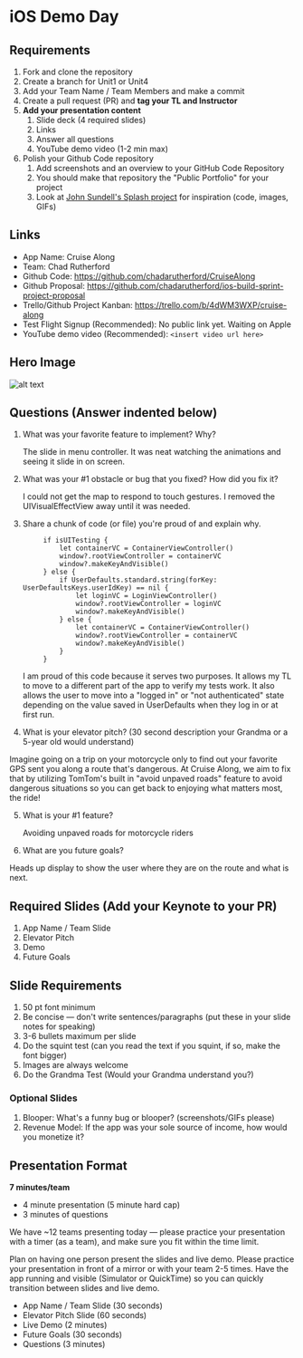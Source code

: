 # iOS Demo Day

## Requirements

1. Fork and clone the repository
2. Create a branch for Unit1 or Unit4
3. Add your Team Name / Team Members and make a commit
4. Create a pull request (PR) and **tag your TL and Instructor**
5. **Add your presentation content**
    1. Slide deck (4 required slides)
    2. Links
    3. Answer all questions 
    4. YouTube demo video (1-2 min max)
6. Polish your Github Code repository
    1. Add screenshots and an overview to your GitHub Code Repository
    2. You should make that repository the "Public Portfolio" for your project
    3. Look at [John Sundell's Splash project](https://github.com/JohnSundell/Splash) for inspiration (code, images, GIFs)


## Links

* App Name: Cruise Along
* Team: Chad Rutherford
* Github Code: https://github.com/chadarutherford/CruiseAlong
* Github Proposal: https://github.com/chadarutherford/ios-build-sprint-project-proposal
* Trello/Github Project Kanban: https://trello.com/b/4dWM3WXP/cruise-along
* Test Flight Signup (Recommended): No public link yet. Waiting on Apple
* YouTube demo video (Recommended): `<insert video url here>`

## Hero Image

![alt text](https://raw.githubusercontent.com/chadarutherford/iOS-Demo-Day/Unit-4/Screenshots/map.png)

## Questions (Answer indented below)

1. What was your favorite feature to implement? Why?

    The slide in menu controller. It was neat watching the animations and seeing it slide in on screen.  

2. What was your #1 obstacle or bug that you fixed? How did you fix it?

    I could not get the map to respond to touch gestures. I removed the UIVisualEffectView away until it was needed. 
  
3. Share a chunk of code (or file) you're proud of and explain why.

            if isUITesting {
                let containerVC = ContainerViewController()
                window?.rootViewController = containerVC
                window?.makeKeyAndVisible()
            } else {
                if UserDefaults.standard.string(forKey: UserDefaultsKeys.userIdKey) == nil {
                    let loginVC = LoginViewController()
                    window?.rootViewController = loginVC
                    window?.makeKeyAndVisible()
                } else {
                    let containerVC = ContainerViewController()
                    window?.rootViewController = containerVC
                    window?.makeKeyAndVisible()
                }
            }
            
    I am proud of this code because it serves two purposes. It allows my TL to move to a different part of the app to verify my tests work. It also allows the user to move into a "logged in" or "not authenticated" state depending on the value saved in UserDefaults when they log in or at first run. 
  
4. What is your elevator pitch? (30 second description your Grandma or a 5-year old would understand)

Imagine going on a trip on your motorcycle only to find out your favorite GPS sent you along a route that's dangerous. At Cruise Along, we aim to fix that by utilizing TomTom's built in "avoid unpaved roads" feature to avoid dangerous situations so you can get back to enjoying what matters most, the ride!
  
5. What is your #1 feature?

    Avoiding unpaved roads for motorcycle riders
  
6. What are you future goals?

Heads up display to show the user where they are on the route and what is next.

## Required Slides (Add your Keynote to your PR)

1. App Name / Team Slide
2. Elevator Pitch
3. Demo
4. Future Goals

## Slide Requirements

1. 50 pt font minimum
2. Be concise — don't write sentences/paragraphs (put these in your slide notes for speaking)
3. 3-6 bullets maximum per slide
4. Do the squint test (can you read the text if you squint, if so, make the font bigger)
6. Images are always welcome
7. Do the Grandma Test (Would your Grandma understand you?)

### Optional Slides

1. Blooper: What's a funny bug or blooper? (screenshots/GIFs please)
2. Revenue Model: If the app was your sole source of income, how would you monetize it?

## Presentation Format

**7 minutes/team**

* 4 minute presentation (5 minute hard cap)
* 3 minutes of questions

We have ~12 teams presenting today — please practice your presentation with a timer (as a team), and make sure you fit within the time limit.

Plan on having one person present the slides and live demo. Please practice your presentation in front of a mirror or with your team 2-5 times. Have the app running and visible (Simulator or QuickTime) so you can quickly transition between slides and live demo.

* App Name / Team Slide (30 seconds)
* Elevator Pitch Slide (60 seconds)
* Live Demo (2 minutes)
* Future Goals (30 seconds)
* Questions (3 minutes)
